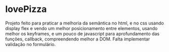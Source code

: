 # lovePizza
Projeto feito para praticar a melhoria da semântica no html, e no css usando display flex e vendo um melhor posicionamento entre elementos, usando melhor os keyframes, e um pouco de javascript para aprofundamento das funções, callback, compreendendo melhor a DOM.
Falta implementar validação no formulário. 
